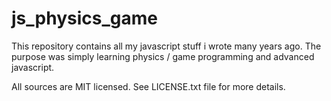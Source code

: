 # js_physics_game
This repository contains all my javascript stuff i wrote many years ago.
The purpose was simply learning physics / game programming and advanced javascript.

All sources are MIT licensed. See LICENSE.txt file for more details.
